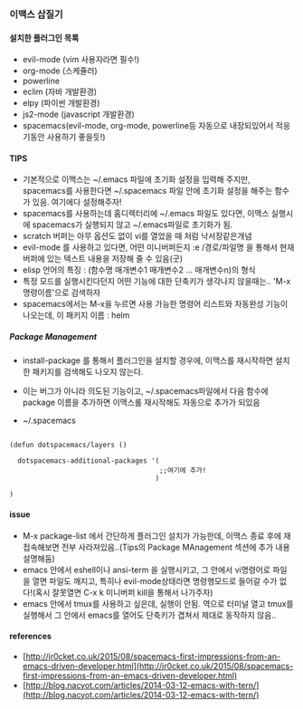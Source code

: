 ### 이맥스 삽질기

#### 설치한 플러그인 목록

- evil-mode (vim 사용자라면 필수!)
- org-mode (스케쥴러)
- powerline
- eclim (자바 개발환경)
- elpy (파이썬 개발환경)
- js2-mode (javascript 개발환경)
- spacemacs(evil-mode, org-mode, powerline등 자동으로 내장되있어서 적응기동안 사용하기 좋을듯!)

#### TIPS

- 기본적으로 이맥스는 ~/.emacs 파일에 초기화 설정을 입력해 주지만, spacemacs를 사용한다면 ~/.spacemacs 파일 안에 초기화 설정을 해주는 함수가 있음. 여기에다 설정해주자!
- spacemacs를 사용하는데 홈디렉터리에 ~/.emacs 파일도 있다면, 이맥스 실행시에 spacemacs가 실행되지 않고 ~/.emacs파일로 초기화가 됨.
- scratch 버퍼는 아무 옵션도 없이 vi를 열었을 때 처럼 낙서장같은개념 
- evil-mode 를 사용하고 있다면, 어떤 미니버퍼든지 :e /경로/파일명 을 통해서 현재 버퍼에 있는 텍스트 내용을 저장해 줄 수 있음(굿)
- elisp 언어의 특징 : (함수명 매개변수1 매개변수2 ... 매개변수n)의 형식
- 특정 모드를 실행시킨다던지 어떤 기능에 대한 단축키가 생각나지 않을때는.. 'M-x 명령이름'으로 검색하자
- spacemacs에서는 M-x을 누르면 사용 가능한 명령어 리스트와 자동완성 기능이 나오는데, 이 패키지 이름 : helm 

##### Package Management
 - install-package 를 통해서 플러그인을 설치할 경우에, 이맥스를 재시작하면 설치한 패키지를 검색해도 나오지 않는다.
 - 이는 버그가 아니라 의도된 기능이고, ~/.spacemacs파일에서 다음 함수에 package 이름을 추가하면 이맥스롤 재시작해도 자동으로 추가가 되있음
 
 - ~/.spacemacs
 ```elisp
 
 (defun dotspacemacs/layers ()
 
   dotspacemacs-additional-packages '(
                                      ;;여기에 추가!
                                     )

 )

 ```

#### issue

- M-x package-list 에서 간단하게 플러그인 설치가 가능한데, 이맥스 종료 후에 재접속해보면 전부 사라져있음..(Tips의 Package MAnagement 섹션에 추가 내용 설명해둠)
- emacs 안에서 eshell이나 ansi-term 을 실행시키고, 그 안에서 vi명령어로 파일을 열면 파일도 깨지고, 특히나 evil-mode상태라면 명령행모드로 들어갈 수가 없다!(혹시 잘못열면 C-x k 미니버퍼 kill을 통해서 나가주자)
- emacs 안에서 tmux를 사용하고 싶은데, 실행이 안됨. 역으로 터미널 열고 tmux를 실행해서 그 안에서 emacs를 열어도 단축키가 겹쳐서 제대로 동작하지 않음..

#### references

- [http://jr0cket.co.uk/2015/08/spacemacs-first-impressions-from-an-emacs-driven-developer.html](http://jr0cket.co.uk/2015/08/spacemacs-first-impressions-from-an-emacs-driven-developer.html)
- [http://blog.nacyot.com/articles/2014-03-12-emacs-with-tern/](http://blog.nacyot.com/articles/2014-03-12-emacs-with-tern/)
